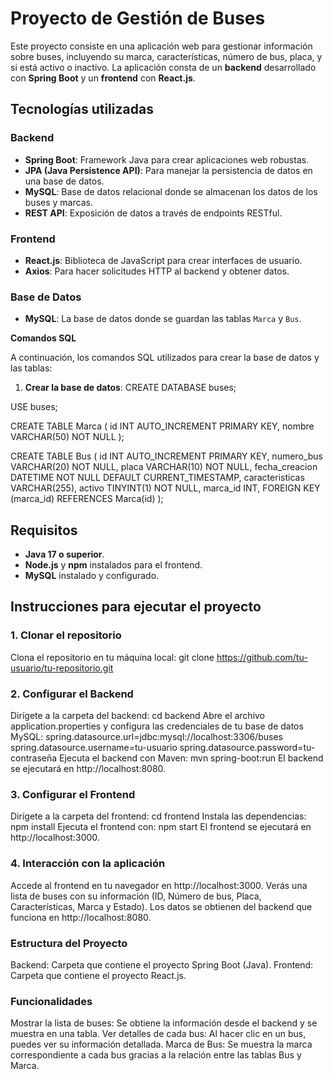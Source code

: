 # Proyecto de Gestión de Buses

Este proyecto consiste en una aplicación web para gestionar información sobre buses, incluyendo su marca, características, número de bus, placa, y si está activo o inactivo. La aplicación consta de un **backend** desarrollado con **Spring Boot** y un **frontend** con **React.js**.

## Tecnologías utilizadas

### Backend
- **Spring Boot**: Framework Java para crear aplicaciones web robustas.
- **JPA (Java Persistence API)**: Para manejar la persistencia de datos en una base de datos.
- **MySQL**: Base de datos relacional donde se almacenan los datos de los buses y marcas.
- **REST API**: Exposición de datos a través de endpoints RESTful.

### Frontend
- **React.js**: Biblioteca de JavaScript para crear interfaces de usuario.
- **Axios**: Para hacer solicitudes HTTP al backend y obtener datos.

### Base de Datos
- **MySQL**: La base de datos donde se guardan las tablas `Marca` y `Bus`.

**Comandos SQL**

A continuación, los comandos SQL utilizados para crear la base de datos y las tablas:

1. **Crear la base de datos**:
   CREATE DATABASE buses;

USE buses;


CREATE TABLE Marca (
    id INT AUTO_INCREMENT PRIMARY KEY,
    nombre VARCHAR(50) NOT NULL
);



CREATE TABLE Bus (
    id INT AUTO_INCREMENT PRIMARY KEY,
    numero_bus VARCHAR(20) NOT NULL,
    placa VARCHAR(10) NOT NULL,
    fecha_creacion DATETIME NOT NULL DEFAULT CURRENT_TIMESTAMP,
    caracteristicas VARCHAR(255),
    activo TINYINT(1) NOT NULL,
    marca_id INT,
    FOREIGN KEY (marca_id) REFERENCES Marca(id)
);

## Requisitos

- **Java 17 o superior**.
- **Node.js** y **npm** instalados para el frontend.
- **MySQL** instalado y configurado.

## Instrucciones para ejecutar el proyecto

### 1. Clonar el repositorio
Clona el repositorio en tu máquina local:
git clone https://github.com/tu-usuario/tu-repositorio.git

### 2. Configurar el Backend
Dirígete a la carpeta del backend:
  cd backend
Abre el archivo application.properties y configura las credenciales de tu base de datos MySQL:
  spring.datasource.url=jdbc:mysql://localhost:3306/buses
  spring.datasource.username=tu-usuario
  spring.datasource.password=tu-contraseña
Ejecuta el backend con Maven:
  mvn spring-boot:run
El backend se ejecutará en http://localhost:8080.

### 3. Configurar el Frontend
Dirígete a la carpeta del frontend:
  cd frontend
Instala las dependencias:
  npm install
Ejecuta el frontend con:
  npm start
El frontend se ejecutará en http://localhost:3000.

### 4. Interacción con la aplicación
Accede al frontend en tu navegador en http://localhost:3000.
Verás una lista de buses con su información (ID, Número de bus, Placa, Características, Marca y Estado).
Los datos se obtienen del backend que funciona en http://localhost:8080.

### Estructura del Proyecto
Backend: Carpeta que contiene el proyecto Spring Boot (Java).
Frontend: Carpeta que contiene el proyecto React.js.

### Funcionalidades
Mostrar la lista de buses: Se obtiene la información desde el backend y se muestra en una tabla.
Ver detalles de cada bus: Al hacer clic en un bus, puedes ver su información detallada.
Marca de Bus: Se muestra la marca correspondiente a cada bus gracias a la relación entre las tablas Bus y Marca.
